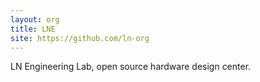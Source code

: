 ```yaml
---
layout: org
title: LNE
site: https://github.com/ln-org
---
```

LN Engineering Lab, open source hardware design center.

